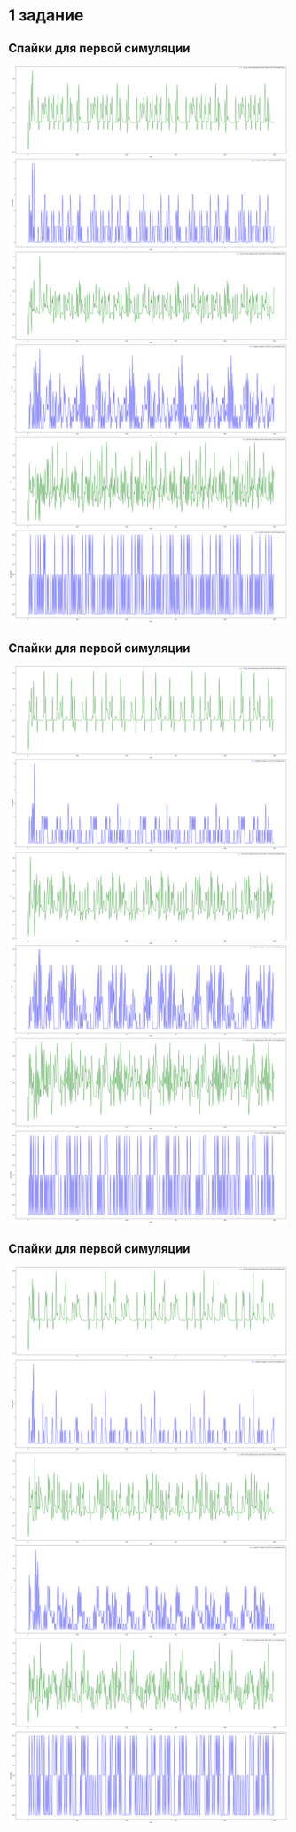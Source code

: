 # 1 задание
## Спайки для первой симуляции
![example](https://raw.githubusercontent.com/unknownoperation/neurobiology_lab4/master/res/most_spiking_sim1.png)

## Спайки для первой симуляции
![example](https://raw.githubusercontent.com/unknownoperation/neurobiology_lab4/master/res/most_spiking_sim2.png)

## Спайки для первой симуляции
![example](https://raw.githubusercontent.com/unknownoperation/neurobiology_lab4/master/res/most_spiking_sim3.png)
